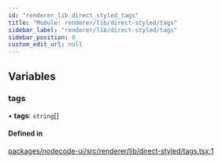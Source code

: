 ```yaml
---
id: "renderer_lib_direct_styled_tags"
title: "Module: renderer/lib/direct-styled/tags"
sidebar_label: "renderer/lib/direct-styled/tags"
sidebar_position: 0
custom_edit_url: null
---
```


## Variables

### tags

• **tags**: `string`[]

#### Defined in

[packages/nodecode-ui/src/renderer/lib/direct-styled/tags.tsx:1](https://github.com/bischoff-m/nodecode/blob/1978ab5/packages/nodecode-ui/src/renderer/lib/direct-styled/tags.tsx#L1)
